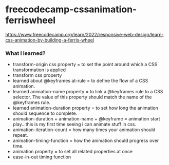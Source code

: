 # freecodecamp-cssanimation-ferriswheel
https://www.freecodecamp.org/learn/2022/responsive-web-design/learn-css-animation-by-building-a-ferris-wheel

### What I learned?
- transform-origin css property = to set the point around which a CSS transformation is applied
- transform css property
- learned about @keyframes at-rule =  to define the flow of a CSS animation.
- learned animation-name property = to link a @keyframes rule to a CSS selector. The value of this property should match the name of the @keyframes rule.
- learned animation-duration property = to set how long the animation should sequence to complete. 
- animation-duration + animation-name + @keyframe = animation start play...this is my first time seeing i can animate stuff in css.
- animation-iteration-count = how many times your animation should repeat.
- animation-timing-function = how the animation should progress over time. 
- animation property = to set all related properties at once
- ease-in-out timing function 